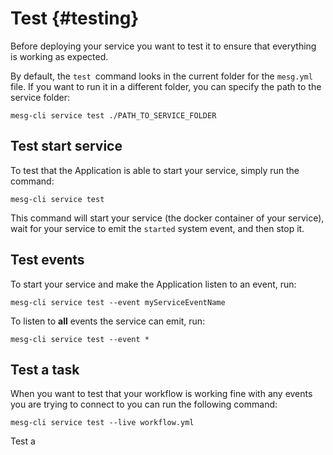 # Test {#testing}

Before deploying your service you want to test it to ensure that everything is working as expected.

By default, the `test `command looks in the current folder for the `mesg.yml` file. If you want to run it in a different folder, you can specify the path to the service folder:

```
mesg-cli service test ./PATH_TO_SERVICE_FOLDER
```

## Test start service

To test that the Application is able to start your service, simply run the command:

```
mesg-cli service test
```

This command will start your service \(the docker container of your service\), wait for your service to emit the `started` system event, and then stop it.

## Test events

To start your service and make the Application listen to an event, run:

```
mesg-cli service test --event myServiceEventName
```

To listen to **all** events the service can emit, run:

```
mesg-cli service test --event *
```

## Test a task

When you want to test that your workflow is working fine with any events you are trying to connect to you can run the following command:

```
mesg-cli service test --live workflow.yml
```

Test a

